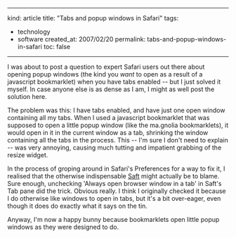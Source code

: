 -----
kind: article
title: "Tabs and popup windows in Safari"
tags:
- technology
- software
created_at: 2007/02/20
permalink: tabs-and-popup-windows-in-safari
toc: false
-----

<p>I was about to post a question to expert Safari users out there about opening popup windows (the kind you <em>want</em> to open as a result of a javascript bookmarklet) when you have tabs enabled -- but I just solved it myself. In case anyone else is as dense as I am, I might as well post the solution here.</p>

<p>The problem was this: I have tabs enabled, and have just one open window containing all my tabs. When I used a javascript bookmarklet that was supposed to open a little popup window (like the ma.gnolia bookmarklets), it would open in it in the current window as a tab, shrinking the window containing all the tabs in the process. This -- I'm sure I don't need to explain -- was very annoying, causing much tutting and impatient grabbing of the resize widget.</p>

<p>In the process of groping around in Safari's Preferences for a way to fix it, I realised that the otherwise indispensable <a href="http://haoli.dnsalias.com">Saft</a> might actually be to blame. Sure enough, unchecking 'Always open browser window in a tab' in Saft's Tab pane did the trick. Obvious really. I think I originally checked it because I do otherwise like windows to open in tabs, but it's a bit over-eager, even though it does do exactly what it says on the tin.</p>

<p>Anyway, I'm now a happy bunny because bookmarklets open little popup windows as they were designed to do.</p>



